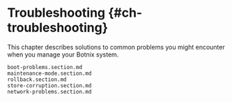 # Troubleshooting {#ch-troubleshooting}

This chapter describes solutions to common problems you might encounter
when you manage your Botnix system.

```{=include=} sections
boot-problems.section.md
maintenance-mode.section.md
rollback.section.md
store-corruption.section.md
network-problems.section.md
```
